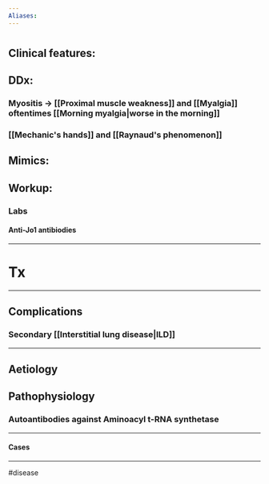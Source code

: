```yaml
---
Aliases:
---
```

# 
## Clinical features:
###
## DDx:
### Myositis -> [[Proximal muscle weakness]] and [[Myalgia]] oftentimes [[Morning myalgia|worse in the morning]]
### [[Mechanic's hands]] and [[Raynaud's phenomenon]]
## Mimics:
###
## Workup:
### Labs
#### Anti-Jo1 antibiodies
---
# Tx

---
## Complications
### Secondary [[Interstitial lung disease|ILD]]

---
## Aetiology
## Pathophysiology
### Autoantibodies against Aminoacyl t-RNA synthetase 

---
#### Cases


---
#disease 
